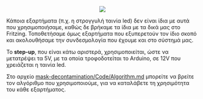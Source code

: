 <p align="center">
<img src="https://user-images.githubusercontent.com/28193137/168534680-29e398eb-3565-4d3a-889d-a4b16c9ceb39.png" />
</p>

Κάποια εξαρτήματα (π.χ. η στρογγυλή ταινία led) δεν είναι ίδια με αυτά που χρησιμοποιήσαμε, καθώς δε βρήκαμε τα ίδια με τα δικά μας στο Fritzing.
Τοποθετήσαμε όμως εξαρτήματα που εξυπερετούν τον ίδιο σκοπό και ακολουθήσαμε την συνδεσμολογία που έχουμε και στο σύστημά μας.

Το **step-up**, που είναι κάτω αριστερά, χρησιμοποιείται, ώστε να μετατρέψει τα 5V, με τα οποία τροφοδοτείται το Arduino, σε 12V που χρειάζεται η ταινία led.

Στο αρχείο [mask-decontamination/Code/Algorithm.md](https://github.com/mariamou7/mask-decontamination/blob/main/Code/Algorithm.md) μπορείτε να βρείτε τον αλγόριθμο που χρησιμοποιούμε, για να καταλάβετε τη χρησιμότητα του κάθε εξαρτήματος.
